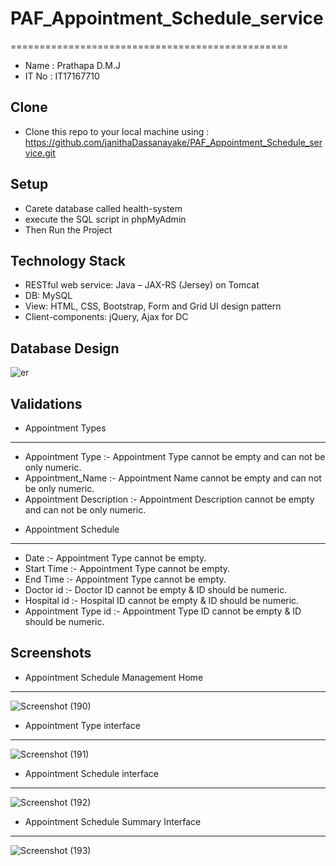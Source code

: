 # PAF_Appointment_Schedule_service
================================================

* Name  : Prathapa D.M.J
* IT No : IT17167710

Clone
------
+ Clone this repo to your local machine using : https://github.com/janithaDassanayake/PAF_Appointment_Schedule_service.git

Setup
-------
+ Carete database called health-system 
+ execute the SQL script in phpMyAdmin
+ Then Run the Project


Technology Stack
-----------------
* RESTful web service: Java – JAX-RS (Jersey) on Tomcat
* DB: MySQL
* View: HTML, CSS, Bootstrap, Form and Grid UI design pattern
* Client-components: jQuery, Ajax for DC

 Database Design
-----------------
![er](https://user-images.githubusercontent.com/53893019/81097336-5de3e600-8f25-11ea-8b1a-fdc055e4cec8.JPG)

Validations
-----------------
 
 + Appointment Types 
-----------------------
* Appointment Type :- Appointment Type cannot be empty and can not be only numeric.
* Appointment_Name :- Appointment Name cannot be empty and can not be only numeric.
* Appointment Description :- Appointment Description cannot be empty and can not be only numeric.

 + Appointment Schedule 
-------------------------
* Date     :- Appointment Type cannot be empty.
* Start Time  :- Appointment Type cannot be empty.
* End Time  :-  Appointment Type cannot be empty.
* Doctor id  :- Doctor ID cannot be empty & ID should be numeric.
* Hospital id  :- Hospital ID cannot be empty & ID should be numeric.
* Appointment Type id  :- Appointment Type ID cannot be empty & ID should be numeric.



 Screenshots
-------------

* Appointment Schedule Management Home
-----------------------------------------
![Screenshot (190)](https://user-images.githubusercontent.com/53893019/81089725-53701f00-8f1a-11ea-8e47-4d62aebf3241.png)

* Appointment Type interface
-----------------------------------------
![Screenshot (191)](https://user-images.githubusercontent.com/53893019/81090724-cc23ab00-8f1b-11ea-9d60-28b976b97a91.png)

* Appointment Schedule interface
-----------------------------------------
![Screenshot (192)](https://user-images.githubusercontent.com/53893019/81095561-d09f9200-8f22-11ea-9cf9-410e77bf1893.png)

* Appointment Schedule Summary Interface
------------------------------------------
![Screenshot (193)](https://user-images.githubusercontent.com/53893019/81095622-e745e900-8f22-11ea-8a63-c1ba9f14d0ce.png)




